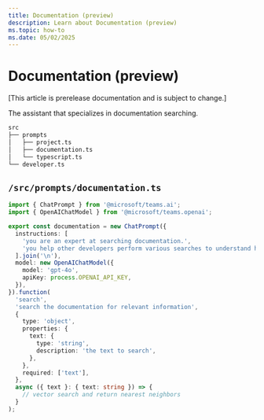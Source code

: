 ```yaml
---
title: Documentation (preview)
description: Learn about Documentation (preview)
ms.topic: how-to
ms.date: 05/02/2025
---
```


# Documentation (preview)

[This article is prerelease documentation and is subject to change.]

The assistant that specializes in documentation searching.

```bash
src
├── prompts
│   ├── project.ts
│   ├── documentation.ts
│   └── typescript.ts
└── developer.ts
```

## `/src/prompts/documentation.ts`

```typescript
import { ChatPrompt } from '@microsoft/teams.ai';
import { OpenAIChatModel } from '@microsoft/teams.openai';

export const documentation = new ChatPrompt({
  instructions: [
    'you are an expert at searching documentation.',
    'you help other developers perform various searches to understand how to use internal packages.',
  ].join('\n'),
  model: new OpenAIChatModel({
    model: 'gpt-4o',
    apiKey: process.OPENAI_API_KEY,
  }),
}).function(
  'search',
  'search the documentation for relevant information',
  {
    type: 'object',
    properties: {
      text: {
        type: 'string',
        description: 'the text to search',
      },
    },
    required: ['text'],
  },
  async ({ text }: { text: string }) => {
    // vector search and return nearest neighbors
  }
);
```